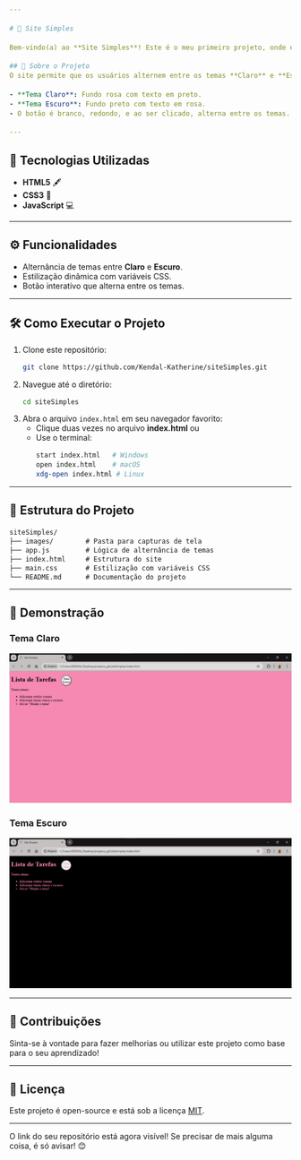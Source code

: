 ```yaml
---

# 🌟 Site Simples  

Bem-vindo(a) ao **Site Simples**! Este é o meu primeiro projeto, onde explorei conceitos básicos de HTML, CSS e JavaScript para criar um site com alternância de temas claro e escuro.  

## 📖 Sobre o Projeto  
O site permite que os usuários alternem entre os temas **Claro** e **Escuro** de forma dinâmica, utilizando JavaScript e variáveis CSS.  

- **Tema Claro**: Fundo rosa com texto em preto.  
- **Tema Escuro**: Fundo preto com texto em rosa.  
- O botão é branco, redondo, e ao ser clicado, alterna entre os temas.  

---
```


## 🚀 Tecnologias Utilizadas  
- **HTML5** 🖋️  
- **CSS3** 🎨  
- **JavaScript** 💻  

---

## ⚙️ Funcionalidades  
- Alternância de temas entre **Claro** e **Escuro**.  
- Estilização dinâmica com variáveis CSS.  
- Botão interativo que alterna entre os temas.  

---

## 🛠️ Como Executar o Projeto  

1. Clone este repositório:  
   ```bash
   git clone https://github.com/Kendal-Katherine/siteSimples.git
   ```
2. Navegue até o diretório:  
   ```bash
   cd siteSimples
   ```
3. Abra o arquivo `index.html` em seu navegador favorito:  
   - Clique duas vezes no arquivo **index.html** ou  
   - Use o terminal:  
     ```bash
     start index.html   # Windows  
     open index.html    # macOS  
     xdg-open index.html # Linux  
     ```  

---

## 📂 Estrutura do Projeto  
```
siteSimples/
├── images/        # Pasta para capturas de tela 
├── app.js         # Lógica de alternância de temas
├── index.html     # Estrutura do site
├── main.css       # Estilização com variáveis CSS
└── README.md      # Documentação do projeto
```  

---

## 🎉 Demonstração  
### Tema Claro  
![Tema Claro](images/tema-claro.png)  

### Tema Escuro  
![Tema Escuro](images/tema-escuro.png)  

---

## 🤝 Contribuições  
Sinta-se à vontade para fazer melhorias ou utilizar este projeto como base para o seu aprendizado!  

---

## 📝 Licença  
Este projeto é open-source e está sob a licença [MIT](LICENSE).  

---

O link do seu repositório está agora visível! Se precisar de mais alguma coisa, é só avisar! 😊

